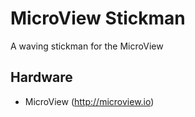 # MicroView Stickman
A waving stickman for the MicroView

## Hardware
  - MicroView (http://microview.io)
